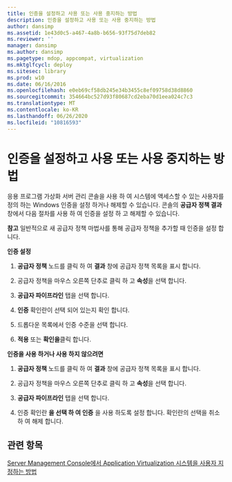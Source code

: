 ```yaml
---
title: 인증을 설정하고 사용 또는 사용 중지하는 방법
description: 인증을 설정하고 사용 또는 사용 중지하는 방법
author: dansimp
ms.assetid: 1e43d0c5-a467-4a8b-b656-93f75d7deb82
ms.reviewer: ''
manager: dansimp
ms.author: dansimp
ms.pagetype: mdop, appcompat, virtualization
ms.mktglfcycl: deploy
ms.sitesec: library
ms.prod: w10
ms.date: 06/16/2016
ms.openlocfilehash: e0eb69cf58db245e34b3455c8ef09758d38d8860
ms.sourcegitcommit: 354664bc527d93f80687cd2eba70d1eea024c7c3
ms.translationtype: MT
ms.contentlocale: ko-KR
ms.lasthandoff: 06/26/2020
ms.locfileid: "10816593"
---
```

# 인증을 설정하고 사용 또는 사용 중지하는 방법


응용 프로그램 가상화 서버 관리 콘솔을 사용 하 여 시스템에 액세스할 수 있는 사용자를 정의 하는 Windows 인증을 설정 하거나 해제할 수 있습니다. 콘솔의 **공급자 정책 결과** 창에서 다음 절차를 사용 하 여 인증을 설정 하 고 해제할 수 있습니다.

**참고**  일반적으로 새 공급자 정책 마법사를 통해 공급자 정책을 추가할 때 인증을 설정 합니다.

 

**인증 설정**

1.  **공급자 정책** 노드를 클릭 하 여 **결과** 창에 공급자 정책 목록을 표시 합니다.

2.  공급자 정책을 마우스 오른쪽 단추로 클릭 하 고 **속성**을 선택 합니다.

3.  **공급자 파이프라인** 탭을 선택 합니다.

4.  **인증** 확인란이 선택 되어 있는지 확인 합니다.

5.  드롭다운 목록에서 인증 수준을 선택 합니다.

6.  **적용** 또는 **확인을**클릭 합니다.

**인증을 사용 하거나 사용 하지 않으려면**

1.  **공급자 정책** 노드를 클릭 하 여 **결과** 창에 공급자 정책 목록을 표시 합니다.

2.  공급자 정책을 마우스 오른쪽 단추로 클릭 하 고 **속성**을 선택 합니다.

3.  **공급자 파이프라인** 탭을 선택 합니다.

4.  인증 확인란 **을 선택 하 여 인증** 을 사용 하도록 설정 합니다. 확인란의 선택을 취소 하 여 해제 합니다.

## 관련 항목


[Server Management Console에서 Application Virtualization 시스템을 사용자 지정하는 방법](how-to-customize-an-application-virtualization-system-in-the-server-management-console.md)

 

 





